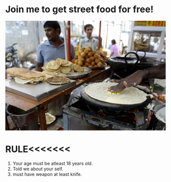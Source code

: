 # Join me to get street food for free!
![Alt Text](https://github.com/mammmarkkk/india-is-my-home/blob/main/LOGO%20INDIA/Streetfoodpicture.jpg?raw=true)
# RULE<<<<<<<
1. Your age must be atleast 18 years old.
2. Told we about your self.
3. must have weapon at least knife.
